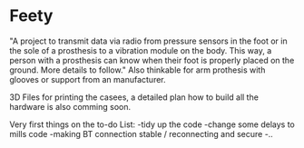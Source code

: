 # Feety
"A project to transmit data via radio from pressure sensors in the foot or in the sole
of a prosthesis to a vibration module on the body. This way, a person with a prosthesis
can know when their foot is properly placed on the ground. More details to follow."
Also thinkable for arm prothesis with glooves or support from an manufacturer.

3D Files for printing the casees, a detailed plan how to build all the hardware is also comming soon.

Very first things on the to-do List:
-tidy up the code
-change some delays to mills code
-making BT connection stable / reconnecting and secure
-..